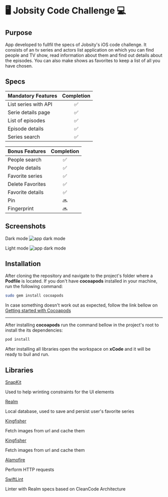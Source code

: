 # 🖥 Jobsity Code Challenge 💻

## Purpose

App developed to fullfil the specs of Jobsity's iOS code challenge. It consists of an tv series and actors list application on which you can find people and TV show, read information about them and find out details about the episodes. You can also make shows as favorites to keep a list of all you have chosen.

## Specs

| Mandatory Features       | Completion | 
| --------------------------- |:--------------:| 
|     List series with API    |          ✅        |
|     Serie details page      |          ✅        |
|     List of episodes         |          ✅        |
|     Episode details          |          ✅        |
|     Series search             |          ✅        |

| Bonus Features              | Completion | 
| --------------------------- |:--------------:| 
|     People search            |          ✅        |
|     People details             |          ✅        |
|     Favorite series            |          ✅        |
|     Delete Favorites         |          ✅        |
|     Favorite details          |          ✅        |
|     Pin                              |          🔜        |
|     Fingerprint                  |          🔜        |

## Screenshots

Dark mode
![app dark mode](https://media.giphy.com/media/KcdBFweSn76HcNQAHe/giphy.gif)

Light mode
![app dark mode](https://media.giphy.com/media/EAOaXKDwhfLLdXTj62/giphy.gif)


## Installation

After cloning the repository and navigate to the project's folder where a **Podfile** is located. If you don't have **cocoapods** installed in your machine, run the following command:

```Bash
sudo gem install cocoapods
```

In case something doesn't work out as expected, follow the link bellow on  [Getting started with Cocoapods](https://guides.cocoapods.org/using/getting-started.html) 

---
After installing **cocoapods** run the command bellow in the project's root to install the its dependencies:

```Bash
pod install
```
After installing all libraries open the workspace on **xCode** and it will be ready to buil and run.

## Libraries

[SnapKit](https://github.com/SnapKit/SnapKit)

Used to help wrinting constraints for the UI elements

[Realm](https://realm.io/docs/swift/latest/)

Local database, used to save and persist user's favorite series

[Kingfisher](https://github.com/onevcat/Kingfisher)

Fetch images from url and cache them

[Kingfisher](https://github.com/onevcat/Kingfisher)

Fetch images from url and cache them

[Alamofire](https://github.com/Alamofire/Alamofire)

Perform HTTP requests

[SwiftLint](https://github.com/realm/SwiftLint)

Linter with Realm specs based on CleanCode Architecture

